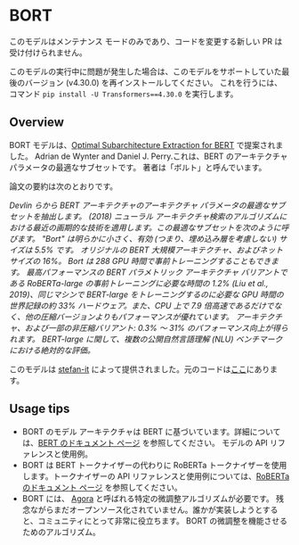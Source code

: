 <!--Copyright 2020 The HuggingFace Team. All rights reserved.

Licensed under the Apache License, Version 2.0 (the "License"); you may not use this file except in compliance with
the License. You may obtain a copy of the License at

http://www.apache.org/licenses/LICENSE-2.0

Unless required by applicable law or agreed to in writing, software distributed under the License is distributed on
an "AS IS" BASIS, WITHOUT WARRANTIES OR CONDITIONS OF ANY KIND, either express or implied. See the License for the
specific language governing permissions and limitations under the License.

⚠️ Note that this file is in Markdown but contain specific syntax for our doc-builder (similar to MDX) that may not be
rendered properly in your Markdown viewer.

-->

# BORT

<Tip warning={true}>

このモデルはメンテナンス モードのみであり、コードを変更する新しい PR は受け付けられません。

このモデルの実行中に問題が発生した場合は、このモデルをサポートしていた最後のバージョン (v4.30.0) を再インストールしてください。
これを行うには、コマンド `pip install -U Transformers==4.30.0` を実行します。

</Tip>

## Overview

BORT モデルは、[Optimal Subarchitecture Extraction for BERT](https://arxiv.org/abs/2010.10499) で提案されました。
Adrian de Wynter and Daniel J. Perry.これは、BERT のアーキテクチャ パラメータの最適なサブセットです。
著者は「ボルト」と呼んでいます。

論文の要約は次のとおりです。

*Devlin らから BERT アーキテクチャのアーキテクチャ パラメータの最適なサブセットを抽出します。 (2018)
ニューラル アーキテクチャ検索のアルゴリズムにおける最近の画期的な技術を適用します。この最適なサブセットを次のように呼びます。
"Bort" は明らかに小さく、有効 (つまり、埋め込み層を考慮しない) サイズは 5.5% です。
オリジナルの BERT 大規模アーキテクチャ、およびネット サイズの 16%。 Bort は 288 GPU 時間で事前トレーニングすることもできます。
最高パフォーマンスの BERT パラメトリック アーキテクチャ バリアントである RoBERTa-large の事前トレーニングに必要な時間の 1.2%
(Liu et al., 2019)、同じマシンで BERT-large をトレーニングするのに必要な GPU 時間の世界記録の約 33%
ハードウェア。また、CPU 上で 7.9 倍高速であるだけでなく、他の圧縮バージョンよりもパフォーマンスが優れています。
アーキテクチャ、および一部の非圧縮バリアント: 0.3% ～ 31% のパフォーマンス向上が得られます。
BERT-large に関して、複数の公開自然言語理解 (NLU) ベンチマークにおける絶対的な評価。*

このモデルは [stefan-it](https://huggingface.co/stefan-it) によって提供されました。元のコードは[ここ](https://github.com/alexa/bort/)にあります。

## Usage tips

- BORT のモデル アーキテクチャは BERT に基づいています。詳細については、[BERT のドキュメント ページ](bert) を参照してください。
  モデルの API リファレンスと使用例。
- BORT は BERT トークナイザーの代わりに RoBERTa トークナイザーを使用します。トークナイザーの API リファレンスと使用例については、[RoBERTa のドキュメント ページ](roberta) を参照してください。
- BORT には、 [Agora](https://adewynter.github.io/notes/bort_algorithms_and_applications.html#fine-tuning-with-algebraic-topology) と呼ばれる特定の微調整アルゴリズムが必要です。
  残念ながらまだオープンソース化されていません。誰かが実装しようとすると、コミュニティにとって非常に役立ちます。
  BORT の微調整を機能させるためのアルゴリズム。